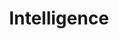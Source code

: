 ---
title: Intelligence
crosslinks:
- autotldr
- geopolitics
- politics
- todayilearned
- AskHistorians
- RedditAlternatives
- conspiracy
- NeutralPolitics
- The_Donald
- europrivacy
- EndlessWar
- pa
- anonymous
- IAmA
- sandiego
- TrumpInvestigation
- army
- news
- technology
- Humanoidencounters
---